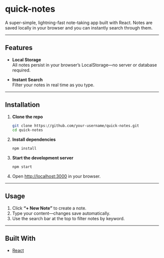 # quick-notes

A super-simple, lightning-fast note-taking app built with React. Notes are saved locally in your browser and you can instantly search through them.

---

## Features

- **Local Storage**  
  All notes persist in your browser’s LocalStorage—no server or database required.

- **Instant Search**  
  Filter your notes in real time as you type.

---

## Installation

1. **Clone the repo**  
   ```bash
   git clone https://github.com/your-username/quick-notes.git
   cd quick-notes
   ```

2. **Install dependencies**  
   ```bash
   npm install
   ```

3. **Start the development server**  
   ```bash
   npm start
   ```

4. Open [http://localhost:3000](http://localhost:3000) in your browser.

---

## Usage

1. Click **“+ New Note”** to create a note.  
2. Type your content—changes save automatically.  
3. Use the search bar at the top to filter notes by keyword.

---

## Built With

- [React](https://reactjs.org/)
